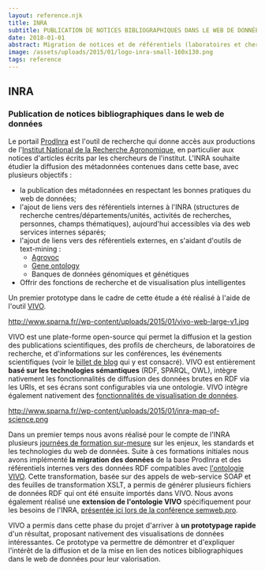 ```yaml
---
layout: reference.njk
title: INRA
subtitle: PUBLICATION DE NOTICES BIBLIOGRAPHIQUES DANS LE WEB DE DONNÉES
date: 2018-01-01
abstract: Migration de notices et de référentiels (laboratoires et chercheurs) XML vers le web de données en utilisant la plate-forme VIVO.
image: /assets/uploads/2015/01/logo-inra-small-160x130.png
tags: reference
---
```


## INRA

### Publication de notices bibliographiques dans le web de données

Le portail [ProdInra](http://prodinra.inra.fr/) est l'outil de recherche qui donne accès aux productions de l'[Institut National de la Recherche Agronomique](http://inra.fr/), en particulier aux notices d'articles écrits par les chercheurs de l'institut. L'INRA souhaite étudier la diffusion des métadonnées contenues dans cette base, avec plusieurs objectifs :

- la publication des métadonnées en respectant les bonnes pratiques du web de données;
- l'ajout de liens vers des référentiels internes à l'INRA (structures de recherche centres/départements/unités, activités de recherches, personnes, champs thématiques), aujourd'hui accessibles via des web services internes séparés;
- l'ajout de liens vers des référentiels externes, en s'aidant d'outils de text-mining :
  - [Agrovoc](http://aims.fao.org/fr/agrovoc)
  - [Gene ontology](http://geneontology.org/)
  - Banques de données génomiques et génétiques
- Offrir des fonctions de recherche et de visualisation plus intelligentes

Un premier prototype dans le cadre de cette étude a été réalisé à l'aide de l'outil [VIVO](http://www.vivoweb.org/).

http://www.sparna.fr//wp-content/uploads/2015/01/vivo-web-large-v1.jpg

VIVO est une plate-forme open-source qui permet la diffusion et la gestion des publications scientifiques, des profils de chercheurs, de laboratoires de recherche, et d'informations sur les conférences, les événements scientifiques (voir le [billet de blog](http://blog.sparna.fr/vivo-vitro-edition-publication-rdf-ontologie/) qui y est consacré). VIVO est entièrement **basé sur les technologies sémantiques** (RDF, SPARQL, OWL), intègre nativement les fonctionnalités de diffusion des données brutes en RDF via les URIs, et ses écrans sont configurables via une ontologie. VIVO intègre également nativement des [fonctionnalités de visualisation de données](http://vivo.cns.iu.edu/gallery.html).

http://www.sparna.fr//wp-content/uploads/2015/01/inra-map-of-science.png

Dans un premier temps nous avons réalisé pour le compte de l'INRA plusieurs [journées de formation sur-mesure](http://www.sparna.fr//?page_id=20) sur les enjeux, les standards et les technologies du web de données. Suite à ces formations initiales nous avons implémenté **la migration des données** de la base ProdInra et des référentiels internes vers des données RDF compatibles avec [l'ontologie VIVO](https://wiki.duraspace.org/display/VIVO/VIVO-ISF+Ontology). Cette transformation, basée sur des appels de web-service SOAP et des feuilles de transformation XSLT, a permis de générer plusieurs fichiers de données RDF qui ont été ensuite importés dans VIVO. Nous avons également réalisé une **extension de l'ontologie VIVO** spécifiquement pour les besoins de l'INRA, [présentée ici lors de la conférence semweb.pro](http://fr.slideshare.net/SemWebPro/04-edzale).

VIVO a permis dans cette phase du projet d'arriver à **un prototypage rapide** d'un résultat, proposant nativement des visualisations de données intéressantes. Ce prototype va permettre de démontrer et d'expliquer l'intérêt de la diffusion et de la mise en lien des notices bibliographiques dans le web de données pour leur valorisation.